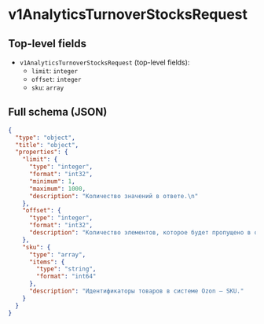# v1AnalyticsTurnoverStocksRequest

## Top-level fields
- `v1AnalyticsTurnoverStocksRequest` (top-level fields):
  - `limit`: `integer`
  - `offset`: `integer`
  - `sku`: `array`

## Full schema (JSON)
```json
{
  "type": "object",
  "title": "object",
  "properties": {
    "limit": {
      "type": "integer",
      "format": "int32",
      "minimum": 1,
      "maximum": 1000,
      "description": "Количество значений в ответе.\n"
    },
    "offset": {
      "type": "integer",
      "format": "int32",
      "description": "Количество элементов, которое будет пропущено в ответе.\n\nНапример, если `offset = 10`, ответ начнётся с 11-го найденного элемента.\n"
    },
    "sku": {
      "type": "array",
      "items": {
        "type": "string",
        "format": "int64"
      },
      "description": "Идентификаторы товаров в системе Ozon — SKU."
    }
  }
}
```
